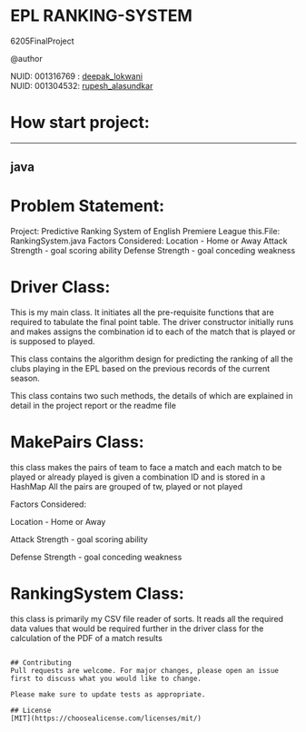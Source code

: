# EPL RANKING-SYSTEM
6205FinalProject

@author

NUID: 001316769 :    [deepak_lokwani](https://www.linkedin.com/in/deepaklokwani1/)    
NUID: 001304532:    [rupesh_alasundkar](https://www.linkedin.com/in/rupeshalasundkar/)
 
 
 # How start project:
 ---
 java
 ---
 
# Problem Statement:

Project: Predictive Ranking System of English Premiere League
this.File: RankingSystem.java Factors Considered: Location - Home or
Away Attack Strength - goal scoring ability Defense Strength - goal
conceding weakness



# Driver Class:
This is my main class. It initiates all the pre-requisite functions that are
required to tabulate the final point table. The driver constructor initially
runs and makes assigns the combination id to each of the match that is played
or is supposed to played.
 
This class contains the algorithm design for predicting the ranking of all
the clubs playing in the EPL based on the previous records of the current
season.
 
This class contains two such methods, the details of which are explained in
detail in the project report or the readme file


# MakePairs Class:
this class makes the pairs of team to face a match and each match to be played 
or already played is given a combination ID and is stored in a HashMap
All the pairs are grouped of tw, played or not played
 

Factors Considered:

Location - Home or Away

Attack Strength - goal scoring ability

Defense Strength - goal conceding weakness


# RankingSystem Class: 
this class is primarily my CSV file reader of sorts. It reads all the
required data values that would be required further in the driver class for
the calculation of the PDF of a match results
```

## Contributing
Pull requests are welcome. For major changes, please open an issue first to discuss what you would like to change.

Please make sure to update tests as appropriate.

## License
[MIT](https://choosealicense.com/licenses/mit/)
